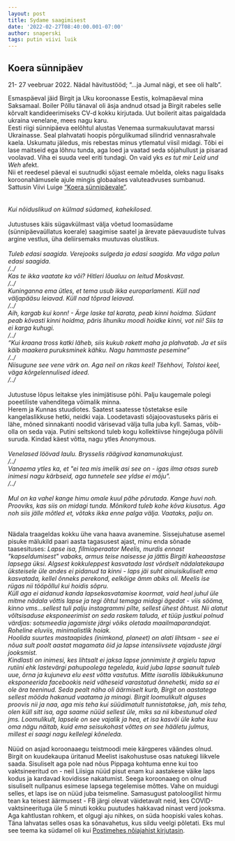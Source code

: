 ```yaml
---
layout: post
title: Sydame saagimisest
date: '2022-02-27T08:40:00.001-07:00'
author: snaperski
tags: putin viivi luik
---
```


## Koera sünnipäev

21- 27 veebruar 2022. Nädal hävitustööd; “...ja Jumal nägi, et see oli halb”. 

Esmaspäeval jäid Birgit ja Uku koroonasse Eestis, kolmapäeval mina Saksamaal. Boiler Põllu tänaval oli äsja andnud otsad ja Birgit rabeles selle kõrvalt kandideerimiseks CV-d kokku kirjutada. Uut boilerit aitas paigaldada ukraina venelane, mees nagu karu. 
<br>
Eesti riigi sünnipäeva eelõhtul alustas Venemaa surmakuulutavat marssi Ukrainasse. Seal plahvatati hoopis põrgulikumad silindrid vennasrahvale kaela. Uskumatu jäledus, mis rebestas minus ytlematul viisil midagi. Tõbi ei lase maitseid ega lõhnu tunda, aga loed ja vaatad seda sõjahullust ja pisarad voolavad. Viha ei suuda veel eriti tundagi. On vaid yks <i>es tut mir Leid und Weh </i>afekt.
<br>
Nii et reedesel päeval ei suutnudki sõjast eemale mõelda, oleks nagu lisaks koroonahämusele ajule mingis globaalses valuteadvuses sumbanud. Sattusin Viivi Luige [“Koera sünnipäevale”](https://jupiter.err.ee/1079443/kuuldemang-viivi-luik-koera-sunnipaev).  
<br><br>
<i>Kui nõiduslikud on külmad südamed, kahekilosed.</i>
<br><br>
Jutustuses käis sügavkülmast välja võetud loomasüdame (sünnipäevaüllatus koerale) saagimise saatel ja ärevate päevauudiste tulvas argine vestlus, üha deliirsemaks muutuvas olustikus.
<br><br>
<i>Tuleb edasi saagida. Verejooks sulgeda ja edasi saagida. Ma väga palun edasi saagida.<br>
/../<br>
Kas te ikka vaatate ka või? Hitleri lõualuu on leitud Moskvast.<br>
/../<br>
Kuninganna ema ütles, et tema usub ikka europarlamenti. Küll nad väljapääsu leiavad. Küll nad tõprad leiavad.<br>
/../<br>
Aih, kargab kui konn! - Ärge laske tal karata, peab kinni hoidma. Südant peab kõvasti kinni hoidma, päris lihuniku moodi hoidke kinni, vot nii! Siis ta ei karga kuhugi.<br>
/../<br>
“Kui kraana tross katki läheb, siis kukub rakett maha ja plahvatab. Ja et siis käib maakera puruksminek kähku. Nagu hammaste pesemine”<br>
/../<br>
Niisugune see vene värk on. Aga neil on rikas keel! Tšehhovi, Tolstoi keel, väga kõrgelennulised ideed.<br>
/../<br></i>
<br>
Jutustuse lõpus leitakse yles inimjätisuse põhi. Palju kaugemale polegi poeetiliste vahenditega võimalik minna.<br>
Herem ja Kunnas stuudiotes. Saatest saatesse tõstetakse esile kangelaslikkuse hetki, neidki vaja. Loodetavasti sõjajoovastuseks päris ei lähe, mõned sinnakanti noodid värisevad välja tulla juba kyll. Samas, võib-olla on seda vaja. Putini seltskond tuleb kogu kollektiivse hingejõuga põlvili suruda. Kindad käest võtta, nagu ytles Anonymous. 
<br><br>
<i> Venelased löövad laulu. Brysselis räägivad kanamunakujust.<br>
/../<br>
Vanaema ytles ka, et "ei tea mis imelik asi see on - igas ilma otsas sureb inimesi nagu kärbseid, aga tunnetele see yldse ei mõju".<br>
/../<br>  
Mul on ka vahel kange himu omale kuul pähe põrutada. Kange huvi noh. Prooviks, kas siis on midagi tunda. Mõnikord tuleb kohe kõva kiusatus. Aga noh siis jälle mõtled et, võtaks ikka enne palga välja. Vaataks, palju on.</i> <br><br>

Nädala traageldas kokku ühe vana haava avanemine. Sissejuhatuse asemel pisuke mälukild paari aasta tagasusest ajast, minu enda sõnade taasesituses: 
<i>
Lapse isa, filmioperaator Meelis, murdis ennast "kapseldumisest" vabaks, armus teise naisesse ja jättis Birgiti kaheaastase lapsega üksi. Algsest kokkuleppest kasvatada last võrdselt nädalatekaupa üksteisele üle andes ei pidanud ta kinni - laps jäi suht ainuisikuliselt ema kasvatada, kellel õnneks perekond, eelkõige ämm abiks oli. Meelis ise rügas nii tööpõllul kui hoidis sõpru.<br> 
Küll aga ei aidanud kanda lapsekasvatamise koormat, vaid heal juhul üle mitme nädala võttis lapse ja tegi õhtul temaga midagi ägedat - viis sööma, kinno vms...sellest tuli palju instagrammi pilte, sellest ühest õhtust. Nii alatut võltsisaduse eksponeerimist on seda raskem taluda, et tüüp justkui polnud värdjas: sotsmeedia jagamiste järgi võiks oletada maailmaparandajat. Roheline eluviis, minimalistlik hoiak. <br>
Hoolida suurtes mastaapides (inimkond, planeet) on alati lihtsam - see ei nõua sult poolt aastat magamata öid ja lapse intensiivsete vajaduste järgi jooksmist.<br> 
Kindlasti on inimesi, kes lihtsalt ei jaksa lapse jonnimiste jt argielu tapva rutiini ehk lastevärgi pahupoolega tegeleda, kuid juba lapse saanult tuleb uue, õrna ja kujuneva elu eest võtta vastutus. Mitte isarollis läbikukkununa eksponeerida facebookis neid väheseid varastatud õnnehetki, mida sa ei ole ära teeninud. Seda pealt näha oli äärmiselt kurb, Birgit on aastatega sellest mööda hakanud vaatama ja minagi. Birgit loomulikult alguses proovis nii ja naa, aga mis teha kui süüdimatult tunnistatakse, jah, mis teha, olen küll sitt isa, aga saame nüüd sellest üle, miks sa nii kibestunud oled jms. Loomulikult, lapsele on see vajalik ja hea, et isa kasvõi üle kahe kuu oma nägu näitab, kuid ema seisukohast võttes on see hääletu julmus, millest ei saagi nagu kellelegi kõneleda. 
</i><br><br>
Nüüd on asjad koroonaaegu teistmoodi meie kärgperes väändes olnud. Birgit on kuudekaupa üritanud Meelist isakohustuse osas natukegi liikvele saada.  Sisuliselt aga pole nad nõus Pippaga kohtuma enne kui too vaktsineeritud on - neil Liisiga nüüd pisut enam kui aastakese väike laps kodus ja kardavad kovidisse nakatumist. Seega koroonaaeg on olnud sisuliselt nullpanus esimese lapsega tegelemise mõttes. Vahe on muidugi selles, et laps ise on nüüd juba teismeline. Samasugust patoloogilist hirmu tean ka teisest äärmusest - FB järgi olevat väidetavalt neid, kes COVID-vaktsineerituga üle 5 minuti kokku puutudes hakkavad ninast verd jooksma. 
<br>Aga kahtlustan rohkem, et olgugi aju nihkes, on süda hoopiski vales kohas. Täna lahvatas selles osas ka sõnavahetus, kus sildu veelgi põletati. Eks mul see teema ka südamel oli kui [Postimehes nõiajahist kirjutasin](https://arvamus.postimees.ee/7454765/raivo-alla-ja-kogu-maa-desinfitseerimine). <br> 

